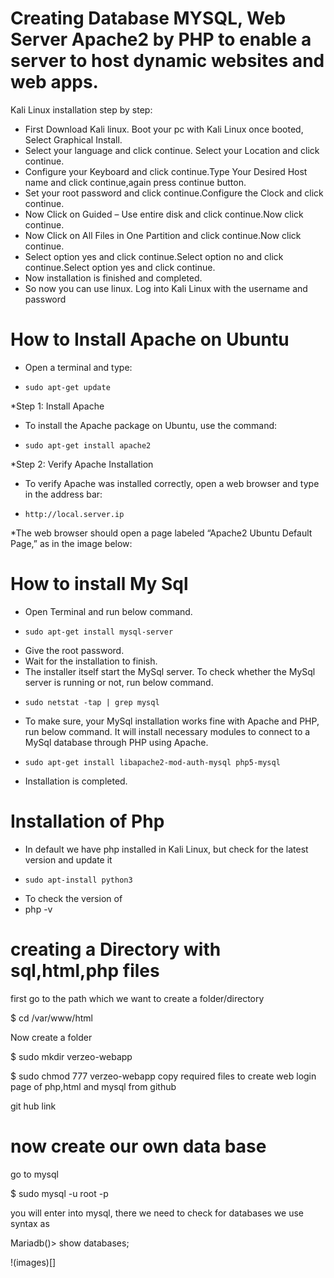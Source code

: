# Creating  Database MYSQL, Web Server Apache2 by PHP to enable a server to host dynamic websites and web apps.

Kali Linux installation step by step:

* First Download Kali linux.
Boot your pc with Kali Linux once booted, Select Graphical Install.
* Select your language and click continue. Select your Location and click continue.
* Configure your Keyboard and click continue.Type Your Desired Host name and click continue,again press continue button.
* Set your root password and click continue.Configure the Clock and click continue.
* Now Click on Guided – Use entire disk and click continue.Now click continue.
* Now Click on All Files in One Partition and click continue.Now click continue.
* Select option yes and click continue.Select option no and click continue.Select option yes and click continue.
* Now installation is finished and completed.
* So now you can use linux.
Log into Kali Linux with the username and password

# How to Install Apache on Ubuntu
* Open a terminal and type:
*     sudo apt-get update
*Step 1: Install Apache
* To install the Apache package on Ubuntu, use the command:
*     sudo apt-get install apache2
*Step 2: Verify Apache Installation
* To verify Apache was installed correctly, open a web browser and type in the address bar:
*     http://local.server.ip
*The web browser should open a page labeled “Apache2 Ubuntu Default Page,” as in the image below:




# How to install My Sql
* Open Terminal and run below command.
*     sudo apt-get install mysql-server

* Give the root password.
* Wait for the installation to finish.
* The installer itself start the MySql server. To check whether the MySql server is running or not, run below command.
*     sudo netstat -tap | grep mysql

* To make sure, your MySql installation works fine with Apache and PHP, run below command. It will install necessary modules to connect to a MySql database through PHP using Apache.
*     sudo apt-get install libapache2-mod-auth-mysql php5-mysql

* Installation is completed.
 
# Installation of Php
* In default we have php installed in Kali Linux, but check for the latest version and update it
*     sudo apt-install python3
* To check the version of
* php -v

# creating a Directory with sql,html,php files
 
 first go to the path which we want to create a folder/directory

 $ cd /var/www/html

 Now create a folder 
   
  $ sudo mkdir verzeo-webapp 

  $ sudo chmod 777 verzeo-webapp
 copy required files to create web login page of php,html and mysql from github

 git hub link

 # now create our own data base

 go to mysql

 $ sudo mysql -u root -p

 you will enter into mysql, there we need to check for databases we use syntax as 

 Mariadb()> show databases;

 !(images)[]



       


